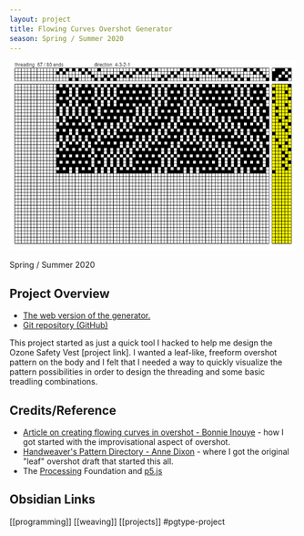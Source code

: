 ```yaml
---
layout: project
title: Flowing Curves Overshot Generator
season: Spring / Summer 2020
---
```

![](/assets/img/overshot-gen.png)

Spring / Summer 2020

## Project Overview

* [The web version of the generator.](https://sminliwu.github.io/overshot-generator/ "Flowing Curves Overshot Generator")
* [Git repository (GitHub)](https://github.com/sminliwu/overshot-generator "Git repository (GitHub)")

This project started as just a quick tool I hacked to help me design the Ozone Safety Vest \[project link\]. I wanted a leaf-like, freeform overshot pattern on the body and I felt that I needed a way to quickly visualize the pattern possibilities in order to design the threading and some basic treadling combinations.

## Credits/Reference

* [Article on creating flowing curves in overshot - Bonnie Inouye](http://www.weavezine.com/content/flowing-curves-part-1-overshot-and-weaving-overshot.html) - how I got started with the improvisational aspect of overshot.
* [Handweaver's Pattern Directory - Anne Dixon](https://woolery.com/handweavers-pattern-directory.html) - where I got the original "leaf" overshot draft that started this all.
* The [Processing](https://processing.org/) Foundation and [p5.js](https://p5js.org/)

## Obsidian Links
[[programming]] [[weaving]] [[projects]]
#pgtype-project 
